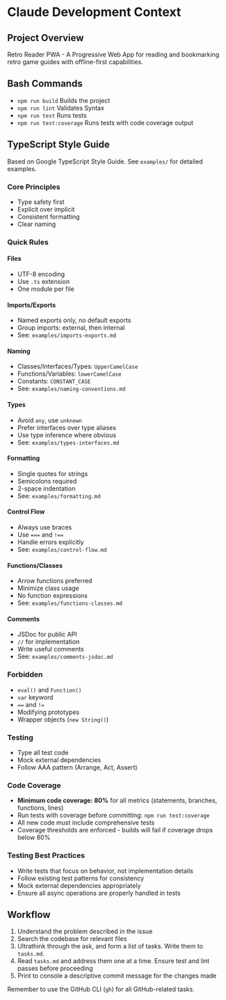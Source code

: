 # Claude Development Context

## Project Overview
Retro Reader PWA - A Progressive Web App for reading and bookmarking retro game guides with offline-first capabilities.

## Bash Commands
- `npm run build` Builds the project
- `npm run lint` Validates Syntax
- `npm run test` Runs tests
- `npm run test:coverage` Runs tests with code coverage output

## TypeScript Style Guide

Based on Google TypeScript Style Guide. See `examples/` for detailed examples.

### Core Principles
- Type safety first
- Explicit over implicit
- Consistent formatting
- Clear naming

### Quick Rules

#### Files
- UTF-8 encoding
- Use `.ts` extension
- One module per file

#### Imports/Exports
- Named exports only, no default exports
- Group imports: external, then internal
- See: `examples/imports-exports.md`

#### Naming
- Classes/Interfaces/Types: `UpperCamelCase`
- Functions/Variables: `lowerCamelCase`
- Constants: `CONSTANT_CASE`
- See: `examples/naming-conventions.md`

#### Types
- Avoid `any`, use `unknown`
- Prefer interfaces over type aliases
- Use type inference where obvious
- See: `examples/types-interfaces.md`

#### Formatting
- Single quotes for strings
- Semicolons required
- 2-space indentation
- See: `examples/formatting.md`

#### Control Flow
- Always use braces
- Use `===` and `!==`
- Handle errors explicitly
- See: `examples/control-flow.md`

#### Functions/Classes
- Arrow functions preferred
- Minimize class usage
- No function expressions
- See: `examples/functions-classes.md`

#### Comments
- JSDoc for public API
- `//` for implementation
- Write useful comments
- See: `examples/comments-jsdoc.md`

### Forbidden
- `eval()` and `Function()`
- `var` keyword
- `==` and `!=`
- Modifying prototypes
- Wrapper objects (`new String()`)

### Testing
- Type all test code
- Mock external dependencies
- Follow AAA pattern (Arrange, Act, Assert)

### Code Coverage
- **Minimum code coverage: 80%** for all metrics (statements, branches, functions, lines)
- Run tests with coverage before committing: `npm run test:coverage`
- All new code must include comprehensive tests
- Coverage thresholds are enforced - builds will fail if coverage drops below 80%

### Testing Best Practices
- Write tests that focus on behavior, not implementation details
- Follow existing test patterns for consistency
- Mock external dependencies appropriately
- Ensure all async operations are properly handled in tests


## Workflow

1. Understand the problem described in the issue
2. Search the codebase for relevant files
3. Ultrathink through the ask, and form a list of tasks. Write them to `tasks.md`.
3. Read `tasks.md` and address them one at a time. Ensure test and lint passes before proceeding
4. Print to console a descriptive commit message for the changes made

Remember to use the GitHub CLI (`gh`) for all GitHub-related tasks.
